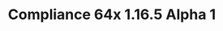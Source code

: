 ---
title: Compliance 64x 1.16.5 Alpha 1
permalink: /article/compliance64x/1.16.5/A1
comments: true
comments-id: 1.16.5-64x-Alpha-1
header-img: article/compliance64x/1.16.5-A1.png

long_text: The first public alpha of Compliance 64x is here! The sheer amount of added textures is too large to be listed here, so instead have a small preview screenshot. <br><br> <strong>DISCLAIMER:</strong> As indicated by the Alpha tag, this version very work-in-progress, and as such contains a lot of placeholder textures. It is not the final look of the pack; many textures will have to be edited to match the general stylistic direction of the pack. <br><br> Stay tuned for future updates!

main_changelog: article/compliance64x/1.16.5/changelog

download:
  - Alpha 1 - 1.16.5:
    - https://github.com/Compliance-Resource-Pack/Compliance-Java-64x/releases/download/A1/Compliance.64x.-.1.16.5.-.A1.zip
---